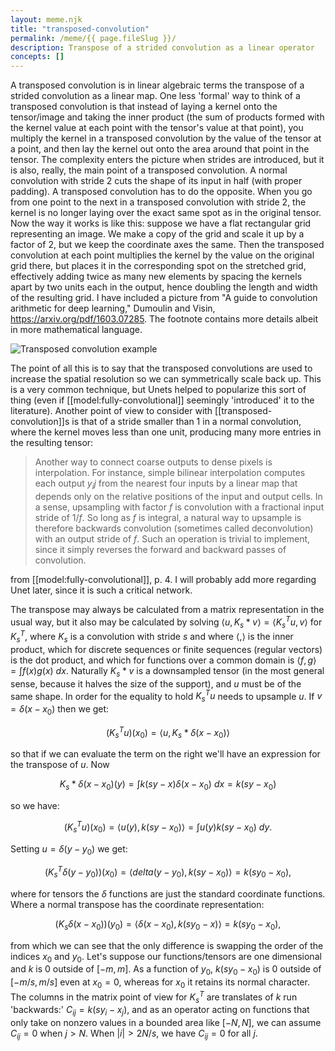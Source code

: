 ```yaml
---
layout: meme.njk
title: "transposed-convolution"
permalink: /meme/{{ page.fileSlug }}/
description: Transpose of a strided convolution as a linear operator
concepts: []
---
```


A transposed convolution is in linear algebraic terms the transpose of a strided convolution as a linear map. One less 'formal' way to think of a transposed convolution is that instead of laying a kernel onto the tensor/image and taking the inner product (the sum of products formed with the kernel value at each point with the tensor's value at that point), you multiply the kernel in a transposed convolution by the value of the tensor at a point, and then lay the kernel out onto the area around that point in the tensor. The complexity enters the picture when strides are introduced, but it is also, really, the main point of a transposed convolution. A normal convolution with stride $2$ cuts the shape of its input in half (with proper padding). A transposed convolution has to do the opposite. When you go from one point to the next in a transposed convolution with stride $2$, the kernel is no longer laying over the exact same spot as in the original tensor. Now the way it works is like this: suppose we have a flat rectangular grid representing an image. We make a copy of the grid and scale it up by a factor of $2$, but we keep the coordinate axes the same. Then the transposed convolution at each point multiplies the kernel by the value on the original grid there, but places it in the corresponding spot on the stretched grid, effectively adding twice as many new elements by spacing the kernels apart by two units each in the output, hence doubling the length and width of the resulting grid. I have included a picture from "A guide to convolution arithmetic for deep learning," Dumoulin and Visin, https://arxiv.org/pdf/1603.07285. The footnote contains more details albeit in more mathematical language. 

![Transposed convolution example](/images/transposed-convolution.png)

The point of all this is to say that the transposed convolutions are used to increase the spatial resolution so we can symmetrically scale back up. This is a very common technique, but Unets helped to popularize this sort of thing (even if [[model:fully-convolutional]] seemingly 'introduced' it to the literature). Another point of view to consider with [[transposed-convolution]]s is that of a stride smaller than $1$ in a normal convolution, where the kernel moves less than one unit, producing many more entries in the resulting tensor: 

>Another way to connect coarse outputs to dense pixels is interpolation. For instance, simple bilinear interpolation computes each output $y_ij$ from the nearest four inputs by a linear map that depends only on the relative positions of the input and output cells. In a sense, upsampling with factor $f$ is convolution with a fractional input stride of $1/f$. So long as $f$ is integral, a natural way to upsample is therefore backwards convolution (sometimes called deconvolution) with an output stride of $f$. Such an operation is trivial to implement, since it simply reverses the forward and backward passes of convolution. 

from [[model:fully-convolutional]], p. 4. I will probably add more regarding Unet later, since it is such a critical network.

The transpose may always be calculated from a matrix representation in the usual way, but it also may be calculated by solving $\langle u, K_s * v \rangle = \langle K_s^T u, v \rangle$ for $K_s^T$, where $K_s$ is a convolution with stride $s$ and where $\langle , \rangle$ is the inner product, which for discrete sequences or finite sequences (regular vectors) is the dot product, and which for functions over a common domain is $\langle f, g \rangle = \int f(x)g(x) \ dx$. Naturally $K_s * v$ is a downsampled tensor (in the most general sense, because it halves the size of the support), and $u$ must be of the same shape. In order for the equality to hold $K_s^T u$ needs to upsample $u$. If $v = \delta(x - x_0)$ then we get: 

$$(K_s^T u)(x_0) = \langle u, K_s * \delta(x-x_0) \rangle$$ 

so that if we can evaluate the term on the right we'll have an expression for the transpose of $u$. Now 

$$K_s * \delta(x-x_0) (y) = \int k(sy - x)\delta(x-x_0) \ dx = k(sy - x_0)$$ 

so we have:

$$(K_s^T u)(x_0) = \langle u(y), k(sy - x_0) \rangle = \int u(y) k(sy - x_0) \ dy. $$

Setting $u = \delta(y-y_0)$ we get:

$$(K_s^T \delta(y-y_0))(x_0) = \langle delta(y-y_0), k(sy - x_0) \rangle = k(sy_0 - x_0), $$

where for tensors the $\delta$ functions are just the standard coordinate functions. Where a normal transpose has the coordinate representation: 

$$(K_s \delta(x-x_0))(y_0) = \langle \delta(x-x_0), k(sy_0 - x) \rangle = k(sy_0 - x_0),$$ 

from which we can see that the only difference is swapping the order of the indices $x_0$ and $y_0$. Let's suppose our functions/tensors are one dimensional and $k$ is $0$ outside of $[-m, m]$. As a function of $y_0$, $k(sy_0 - x_0)$ is $0$ outside of $[-m/s, m/s]$ even at $x_0 = 0$, whereas for $x_0$ it retains its normal character. The columns in the matrix point of view for $K_s^T$ are translates of $k$ run 'backwards:' $C_{ij} = k(sy_i - x_j)$, and as an operator acting on functions that only take on nonzero values in a bounded area like $[-N, N]$, we can assume $C_{ij} = 0$ when $j > N$. When $|i| > 2N/s$, we have $C_{ij} = 0$ for all $j$. 
